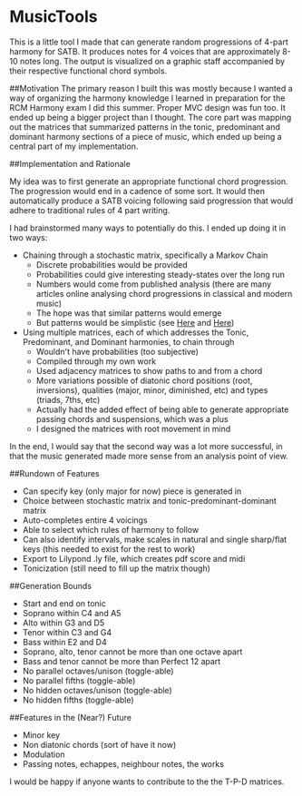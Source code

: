MusicTools
==========

This is a little tool I made that can generate random progressions of 4-part harmony for SATB. It produces notes for 4 voices that are approximately 8-10 notes long. The output is visualized on a graphic staff accompanied by their respective functional chord symbols. 


##Motivation
The primary reason I built this was mostly because I wanted a way of organizing the harmony knowledge I learned in preparation for the RCM Harmony exam I did this summer. Proper MVC design was fun too. It ended up being a bigger project than I thought. The core part was mapping out the matrices that summarized patterns in the tonic, predominant and dominant harmony sections of a piece of music, which ended up being a central part of my implementation. 


##Implementation and Rationale

My idea was to first generate an appropriate functional chord progression. The progression would end in a cadence of some sort. It would then automatically produce a SATB voicing following said progression that would adhere to traditional rules of 4 part writing. 

I had brainstormed many ways to potentially do this. I ended up doing it in two ways:

* Chaining through a stochastic matrix, specifically a Markov Chain
    * Discrete probabilities would be provided
    * Probabilities could give interesting steady-states over the long run
    * Numbers would come from published analysis (there are many articles online analysing chord progressions in classical and modern music)
    * The hope was that similar patterns would emerge
	* But patterns would be simplistic (see [Here][1] and [Here][2])
* Using multiple matrices, each of which addresses the Tonic, Predominant, and Dominant harmonies, to chain through
    * Wouldn't have probabilities (too subjective)
    * Compiled through my own work
    * Used adjacency matrices to show paths to and from a chord
    * More variations possible of diatonic chord positions (root, inversions), qualities (major, minor, diminished, etc) and types (triads, 7ths, etc)
    * Actually had the added effect of being able to generate appropriate passing chords and suspensions, which was a plus
    * I designed the matrices with root movement in mind


In the end, I would say that the second way was a lot more successful, in that the music generated made more sense from an analysis point of view.


##Rundown of Features

* Can specify key (only major for now) piece is generated in
* Choice between stochastic matrix and tonic-predominant-dominant matrix
* Auto-completes entire 4 voicings
* Able to select which rules of harmony to follow
* Can also identify intervals, make scales in natural and single sharp/flat keys (this needed to exist for the rest to work)
* Export to Lilypond .ly file, which creates pdf score and midi
* Tonicization (still need to fill up the matrix though)


##Generation Bounds
* Start and end on tonic
* Soprano within C4 and A5
* Alto within G3 and D5
* Tenor within C3 and G4
* Bass within E2 and D4
* Soprano, alto, tenor cannot be more than one octave apart
* Bass and tenor cannot be more than Perfect 12 apart
* No parallel octaves/unison (toggle-able)
* No parallel fifths (toggle-able)
* No hidden octaves/unison (toggle-able)
* No hidden fifths (toggle-able)


##Features in the (Near?) Future
* Minor key
* Non diatonic chords (sort of have it now)
* Modulation
* Passing notes, echappes, neighbour notes, the works


I would be happy if anyone wants to contribute to the the T-P-D matrices.


[1]: http://www.hooktheory.com/blog/i-analyzed-the-chords-of-1300-popular-songs-for-patterns-this-is-what-i-found/
[2]: http://www.hooktheory.com/trends